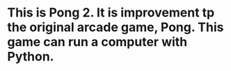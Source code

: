 # This is Pong 2. It is improvement tp the original arcade game, Pong. This game can run a computer with Python. 
